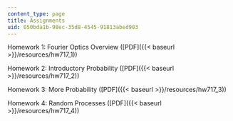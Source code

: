 ```yaml
---
content_type: page
title: Assignments
uid: 050bda1b-98ec-35d8-4545-91813abed903
---
```


Homework 1: Fourier Optics Overview ([PDF]({{< baseurl >}}/resources/hw717_1))

Homework 2: Introductory Probability ([PDF]({{< baseurl >}}/resources/hw717_2))

Homework 3: More Probability ([PDF]({{< baseurl >}}/resources/hw717_3))

Homework 4: Random Processes ([PDF]({{< baseurl >}}/resources/hw717_4))